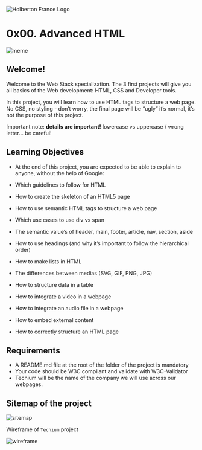 ![Holberton France Logo](https://images.squarespace-cdn.com/content/v1/60bf70d860f31b4f60455443/1625061110826-904UGWRZ9PX81YWARXMT/HolbertonFRANCEFichier+16.png?format=1500w)

# 0x00. Advanced HTML

![meme](https://holbertonintranet.s3.amazonaws.com/uploads/medias/2019/12/5d9e347964a9cc0e3e24.jpg?X-Amz-Algorithm=AWS4-HMAC-SHA256&X-Amz-Credential=AKIARDDGGGOU5BHMTQX4%2F20221129%2Fus-east-1%2Fs3%2Faws4_request&X-Amz-Date=20221129T111738Z&X-Amz-Expires=86400&X-Amz-SignedHeaders=host&X-Amz-Signature=5815692a01606a9ed31ef496c988cb06d2ad8df69f7593a73af90b572850c5ee)

## Welcome!
Welcome to the Web Stack specialization. The 3 first projects will give you all basics of the Web development: HTML, CSS and Developer tools.

In this project, you will learn how to use HTML tags to structure a web page. No CSS, no styling - don’t worry, the final page will be “ugly” it’s normal, it’s not the purpose of this project.

Important note: **details are important!** lowercase vs uppercase / wrong letter… be careful!

## Learning Objectives
- At the end of this project, you are expected to be able to explain to anyone, without the help of Google:

- Which guidelines to follow for HTML
- How to create the skeleton of an HTML5 page
- How to use semantic HTML tags to structure a web page
- Which use cases to use div vs span
- The semantic value’s of header, main, footer, article, nav, section, aside
- How to use headings (and why it’s important to follow the hierarchical order)
- How to make lists in HTML
- The differences between medias (SVG, GIF, PNG, JPG)
- How to structure data in a table
- How to integrate a video in a webpage
- How to integrate an audio file in a webpage
- How to embed external content
- How to correctly structure an HTML page

## Requirements
- A README.md file at the root of the folder of the project is mandatory
- Your code should be W3C compliant and validate with W3C-Validator
- Techium will be the name of the company we will use across our webpages.

## Sitemap of the project

![sitemap](https://holbertonintranet.s3.amazonaws.com/uploads/medias/2020/4/4dec2ba9d84a0a55355b1c1e2de4c57854a2d35a.png?X-Amz-Algorithm=AWS4-HMAC-SHA256&X-Amz-Credential=AKIARDDGGGOU5BHMTQX4%2F20221129%2Fus-east-1%2Fs3%2Faws4_request&X-Amz-Date=20221129T111738Z&X-Amz-Expires=86400&X-Amz-SignedHeaders=host&X-Amz-Signature=388effa68d6ba30b3fbb315f214764e6e6beced2940bfa24207d1b356339f3f1)

Wireframe of ```Techium``` project

![wireframe](https://holbertonintranet.s3.amazonaws.com/uploads/medias/2020/4/3e4f9e2b3cb73d1768229e086f5da35337be5c6c.png?X-Amz-Algorithm=AWS4-HMAC-SHA256&X-Amz-Credential=AKIARDDGGGOU5BHMTQX4%2F20221129%2Fus-east-1%2Fs3%2Faws4_request&X-Amz-Date=20221129T111738Z&X-Amz-Expires=86400&X-Amz-SignedHeaders=host&X-Amz-Signature=f7201877d1cbbca215233b51f1b9a6661849fd91ffcc493e1ce51e8dbace8f43)